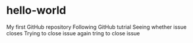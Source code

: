 # hello-world
My first GitHub repository
Following GitHub tutrial
Seeing whether issue closes
Trying to close issue
again tring to close issue
